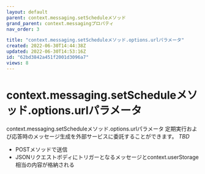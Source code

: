 ```yaml
---
layout: default
parent: context.messaging.setScheduleメソッド
grand_parent: context.messagingプロパティ
nav_order: 3

title: "context.messaging.setScheduleメソッド.options.urlパラメータ"
created: 2022-06-30T14:44:38Z
updated: 2022-06-30T14:53:16Z
id: "62bd3842a451f2001d3096a7"
views: 8
---
```

# context.messaging.setScheduleメソッド.options.urlパラメータ

context.messaging.setScheduleメソッド.options.urlパラメータ
定期実行および応答時のメッセージ生成を外部サービスに委託することができます。
*TBD*
- POSTメソッドで送信
- JSONリクエストボディにトリガーとなるメッセージとcontext.userStorage相当の内容が格納される

